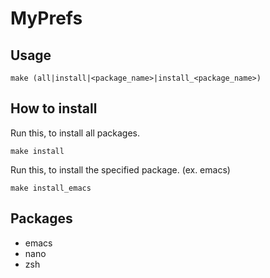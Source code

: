 MyPrefs
=======

Usage
-----

~~~~ {.bash}
make (all|install|<package_name>|install_<package_name>)
~~~~

How to install
--------------

Run this, to install all packages.

    make install

Run this, to install the specified package. (ex. emacs)

    make install_emacs

Packages
--------

 * emacs
 * nano
 * zsh
